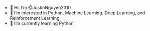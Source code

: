 - 👋 Hi, I’m @JustinNguyen2310
- 👀 I’m interested in Python, Machine Learning, Deep Learning, and Reinforcement Learning
- 🌱 I’m currently learning Python

<!---
JustinNguyen2310/JustinNguyen2310 is a ✨ special ✨ repository because its `README.md` (this file) appears on your GitHub profile.
You can click the Preview link to take a look at your changes.
--->
